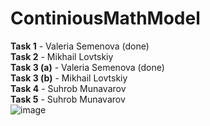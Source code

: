 # ContiniousMathModel
**Task 1** - Valeria Semenova (done)  
**Task 2** - Mikhail Lovtskiy  
**Task 3 (a)** - Valeria Semenova (done)  
**Task 3 (b)** - Mikhail Lovtskiy  
**Task 4** - Suhrob Munavarov  
**Task 5** - Suhrob Munavarov  
![image](https://github.com/SemenovaValeria/ContiniousMathModel/assets/84026566/fbaeba0d-3dad-4e1b-a0a7-8f5320ccc27f)
